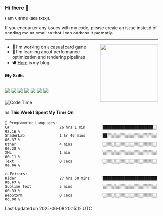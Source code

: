 ### Hi there 👋

I am Citrine (aka txtxj).

If you encounter any issues with my code, please create an issue instead of sending me an email so that I can address it promptly.

---

<img align="right" height="190" src="http://github-profile-summary-cards.vercel.app/api/cards/stats?username=txtxj&theme=vue">

- 🌱 I'm working on a casual card game
- 📖 I'm learning about performance optimization and rendering pipelines
- 🕊️ [Here](https://txtxj.top) is my blog

#### My Skills

![](https://img.shields.io/badge/Unity-000000?logo=unity&logoColor=fff)
![](https://img.shields.io/badge/C%23-239120?logo=csharp&logoColor=fff)
![](https://img.shields.io/badge/Python-3e74a2?logo=python&logoColor=fff)
![](https://img.shields.io/badge/C++-65318e?logo=cplusplus&logoColor=fff)
![](https://img.shields.io/badge/Vue-4FC08D?logo=vuedotjs&logoColor=fff)
![](https://img.shields.io/badge/Blender-f5792a?logo=blender&logoColor=fff)
![](https://img.shields.io/badge/MS%20SQL-cc2927?logo=microsoftsqlserver&logoColor=fff)
---

<!--START_SECTION:waka-->
![Code Time](http://img.shields.io/badge/Code%20Time-2%2C942%20hrs%201%20min-blue)

📊 **This Week I Spent My Time On** 

```text
💬 Programming Languages: 
C#                       26 hrs 1 min        ███████████████████████░░   93.16 % 
ShaderLab                1 hr 46 mins        ██░░░░░░░░░░░░░░░░░░░░░░░   06.37 % 
Other                    4 mins              ░░░░░░░░░░░░░░░░░░░░░░░░░   00.28 % 
XML                      1 min               ░░░░░░░░░░░░░░░░░░░░░░░░░   00.11 % 
Text                     0 secs              ░░░░░░░░░░░░░░░░░░░░░░░░░   00.06 % 

🔥 Editors: 
Rider                    27 hrs 50 mins      █████████████████████████   99.67 % 
Sublime Text             5 mins              ░░░░░░░░░░░░░░░░░░░░░░░░░   00.33 % 
WebStorm                 0 secs              ░░░░░░░░░░░░░░░░░░░░░░░░░   00.00 % 
```


 Last Updated on 2025-06-08 20:15:19 UTC
<!--END_SECTION:waka-->
